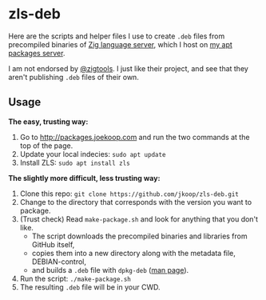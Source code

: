 # zls-deb

Here are the scripts and helper files I use to create `.deb` files from precompiled binaries of [Zig language server][zls], which I host on [my apt packages server][packagesJK].

I am not endorsed by [@zigtools][zigtools]. I just like their project, and see that they aren't publishing `.deb` files of their own.

## Usage

**The easy, trusting way:**

1. Go to http://packages.joekoop.com and run the two commands at the top of the page.
1. Update your local indecies: `sudo apt update`
1. Install ZLS: `sudo apt install zls`

**The slightly more difficult, less trusting way:**

1. Clone this repo: `git clone https://github.com/jkoop/zls-deb.git`
1. Change to the directory that corresponds with the version you want to package.
1. (Trust check) Read `make-package.sh` and look for anything that you don't like.
   - The script downloads the precompiled binaries and libraries from GitHub itself,
   - copies them into a new directory along with the metadata file, DEBIAN-control,
   - and builds a `.deb` file with `dpkg-deb` ([man page][dpkg-deb]).
1. Run the script: `./make-package.sh`
1. The resulting `.deb` file will be in your CWD.

[zls]: https://github.com/zigtools/zls
[packagesJK]: http://packages.joekoop.com/
[zigtools]: https://github.com/zigtools
[dpkg-deb]: https://man7.org/linux/man-pages/man1/dpkg-deb.1.html

